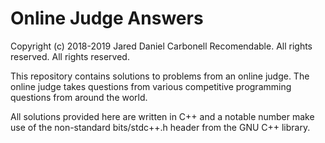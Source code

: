 # Online Judge Answers
Copyright (c) 2018-2019 Jared Daniel Carbonell Recomendable. All rights reserved.
All rights reserved.

This repository contains solutions to problems from an online judge. The online judge takes questions from various competitive programming questions from around the world.

All solutions provided here are written in C++ and a notable number make use of the non-standard bits/stdc++.h header from the GNU C++ library.
